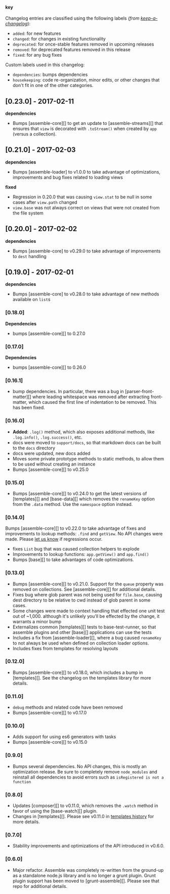 #### key

Changelog entries are classified using the following labels _(from [keep-a-changelog][]_):

- `added`: for new features
- `changed`: for changes in existing functionality
- `deprecated`: for once-stable features removed in upcoming releases
- `removed`: for deprecated features removed in this release
- `fixed`: for any bug fixes

Custom labels used in this changelog:

* `dependencies`: bumps dependencies
* `housekeeping`: code re-organization, minor edits, or other changes that don't fit in one of the other categories.

## [0.23.0] - 2017-02-11

**dependencies**

- Bumps [assemble-core][] to get an update to [assemble-streams][] that ensures that `view` is decorated with `.toStream()` when created by `app` (versus a collection).

## [0.21.0] - 2017-02-03

**dependencies**

- Bumps [assemble-loader] to v1.0.0 to take advantage of optimizations, improvements and bug fixes related to loading views

**fixed**

- Regression in 0.20.0 that was causing `view.stat` to be null in some cases after `view.path` changed
- `view.base` was not always correct on views that were not created from the file system 

## [0.20.0] - 2017-02-02

**dependencies**

- Bumps [assemble-core] to v0.29.0 to take advantage of improvements to `dest` handling

## [0.19.0] - 2017-02-01

**dependencies**

- Bumps [assemble-core] to v0.28.0 to take advantage of new methods available on `list`s

### [0.18.0]

**Dependencies**

- bumps [assemble-core][] to 0.27.0

### [0.17.0]

**Dependencies**

- bumps [assemble-core][] to 0.26.0

### [0.16.1]

- bump dependencies. In particular, there was a bug in [parser-front-matter][] where leading whitespace was removed after extracting front-matter, which caused the first line of indentation to be removed. This has been fixed.

### [0.16.0]

- **Added**: `.log()` method, which also exposes additional methods, like `.log.info()`, `.log.success()`, etc. 
- docs were moved to `support/docs`, so that markdown docs can be built to the `docs` directory
- docs were updated, new docs added
- Moves some private prototype methods to static methods, to allow them to be used without creating an instance
- Bumps [assemble-core][] to v0.25.0

### [0.15.0]

- Bumps [assemble-core][] to v0.24.0 to get the latest versions of [templates][] and [base-data][] which removes the `renameKey` option from the `.data` method. Use the `namespace` option instead.

### [0.14.0]

Bumps [assemble-core][] to v0.22.0 to take advantage of fixes and improvements to lookup methods: `.find` and `getView`. No API changes were made. Please [let us know](../../issues) if regressions occur.

- fixes `List` bug that was caused collection helpers to explode
- Improvements to lookup functions: `app.getView()` and `app.find()`
- Bumps [base][] to take advantages of code optimizations.

### [0.13.0]

- Bumps [assemble-core][] to v0.21.0. Support for the `queue` property was removed on collections. See [assemble-core][] for additional details.
- Fixes bug where glob parent was not being used for `file.base`, causing dest directory to be relative to cwd instead of glob parent in some cases.
- Some changes were made to context handling that effected one unit test out of ~1,000. although it's unlikely you'll be effected by the change, it warrants a minor bump
- Externalizes common [templates][] tests to base-test-runner, so that assemble plugins and other [base][] applications can use the tests
- Includes a fix from [assemble-loader][], where a bug caused `renameKey` to not always be used when defined on collection loader options.
- Includes fixes from templates for resolving layouts

### [0.12.0]

- Bumps [assemble-core][] to v0.18.0, which includes a bump in [templates][]. See the changelog on the templates library for more details.

### [0.11.0]

- `debug` methods and related code have been removed
- Bumps [assemble-core][] to v0.17.0

### [0.10.0]

- Adds support for using es6 generators with tasks
- Bumps [assemble-core][] to v0.15.0

### [0.9.0]

- Bumps several dependencies. No API changes, this is mostly an optimization release. Be sure to completely remove `node_modules` and reinstall all dependencies to avoid errors such as `isRegistered is not a function`

### [0.8.0]

- Updates [composer][] to v0.11.0, which removes the `.watch` method in favor of using the [base-watch][] plugin.
- Changes in [templates][]. Please see v0.11.0 in [templates history](https://github.com/jonschlinkert/templates#history) for more details.

### [0.7.0]

- Stability improvements and optimizations of the API introduced in v0.6.0.

### [0.6.0]

- Major refactor. Assemble was completely re-written from the ground-up as a standalone node.js library and is no longer a grunt plugin. Grunt plugin support has been moved to [grunt-assemble][]. Please see that repo for additional details.

[keep-a-changelog]: https://github.com/olivierlacan/keep-a-changelog